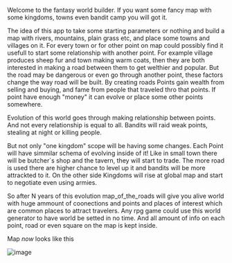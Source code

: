 Welcome to the fantasy world builder. If you want some fancy map with some kingdoms, towns even bandit camp you will got it.

The idea of this app to take some starting parameters or nothing and build a map with rivers, mountains, plain grass etc, and place some towns and villages on it. 
For every town or for other point on map could possibly find it usefull to start some relationship with another point. 
For example village produces sheep fur and town making warm coats, then they are both interested in making a road between them to get welthier and popular.
But the road may be dangerous or even go through another point, these factors change the way road will be built.
By creating roads Points gain wealth from selling and buying, and fame from people that traveled thro that points.
If point have enough "money" it can evolve or place some other points somewhere.

Evolution of this world goes through making relationship between points. And not every relationship is equal to all. Bandits will raid weak points, stealing at night or killing people.

But not only "one kingdom" scope will be having some changes. 
Each Point will have simmilar schema of evolving inside of it! Like in small town there will be butcher`s shop and the tavern, they will start to trade. 
The more road is used there are higher chance to level up it and bandits will be more attrackted to it.
On the other side Kingdoms will rise at global map and start to negotiate even using armies.

So after N years of this evolution map_of_the_roads will give you alive world with huge ammount of coonections and points and places of interest which are common places to attract travelers.
Any rpg game could use this world generator to have world be setted in no time. And all amount of info on each point, road or even square on the map is kept inside.

Map *now* looks like this

![image](https://github.com/user-attachments/assets/96cb2f0b-a0a9-4d40-88dd-33fb91403fda)

